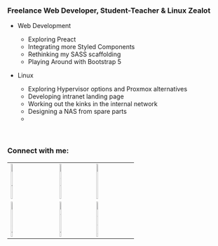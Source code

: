 <!-- List Of Websites-->
[twitter]: https://www.twitter.com/thomashighbaugh
[reddit]: https://www.reddit.com/user/ThomasLeonHighbaugh
[github]: https://www.github.com/Thomashighbaugh
[instagram]: https://www.instagram.com/thomashighbaugh/
[zoho]: mailto:thighbaugh@zoho.com
[bmac]: https://www.buymeacoffee.com/thomashighbaugh
[ko-fi]: https://ko-fi.com/thomashighbaugh
[paypal]: paypal.me/thomasleonhighbaugh
[patreon]: https://www.patreon.com/thomasleonhighbaugh


### Freelance Web Developer, Student-Teacher & Linux Zealot
- Web Development
  - Exploring Preact
  - Integrating more Styled Components
  - Rethinking my SASS scaffolding
  - Playing Around with Bootstrap 5 

- Linux 
  - Exploring Hypervisor options and Proxmox alternatives
  - Developing intranet landing page
  - Working out the kinks in the internal network
  - Designing a NAS from spare parts
  - 

<br />

### Connect with me:
| | | |
|------|------|------|
| [<img src='https://cdn.jsdelivr.net/npm/simple-icons@3.0.1/icons/github.svg' alt='github' width='13%' height='80'>](https://github.com/https://github.com/Thomashighbaugh) | [<img src='https://cdn.jsdelivr.net/npm/simple-icons@3.0.1/icons/dev-dot-to.svg' alt='dev' width='13%' height='80'>](https://dev.to/https://dev.to/thomashighbaugh) | [<img src='https://cdn.jsdelivr.net/npm/simple-icons@3.0.1/icons/linkedin.svg' alt='linkedin' width='13%' height='80'>](https://www.linkedin.com/in/https://linkedin.com/in/thomas-leon-highbaugh/)  |
|[<img src='https://cdn.jsdelivr.net/npm/simple-icons@3.0.1/icons/instagram.svg' alt='instagram' width='13%' height='80'>](https://instagram.com/thomashighbaugh/) | [<img src='https://cdn.jsdelivr.net/npm/simple-icons@3.0.1/icons/twitter.svg' alt='twitter' width='13%' height='80'>](https://twitter.com/@thomashighbaugh) | [<img src='https://cdn.jsdelivr.net/npm/simple-icons@3.0.1/icons/reddit.svg' alt='Reddit' width='13%' height='80'>](https://www.reddit.com/user/ThomasLeonHighbaugh) |[<img src='https://cdn.jsdelivr.net/npm/simple-icons@3.0.1/icons/icloud.svg' alt='website' width='13%' height='80'>](https://thomasleonhighbaugh.me)   |

